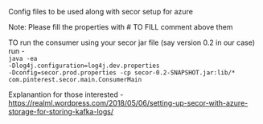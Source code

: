 Config files to be used along with secor setup for azure

Note: Please fill the properties with # TO FILL comment above them

TO run the consumer using your secor jar file (say version 0.2 in our case) run -<br>
<code>java -ea  -Dlog4j.configuration=log4j.dev.properties   -Dconfig=secor.prod.properties   -cp secor-0.2-SNAPSHOT.jar:lib/*   com.pinterest.secor.main.ConsumerMain</code> 

Explanantion for those interested - https://realml.wordpress.com/2018/05/06/setting-up-secor-with-azure-storage-for-storing-kafka-logs/
